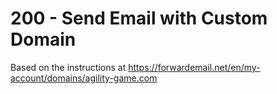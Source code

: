 # 200 - Send Email with Custom Domain

Based on the instructions at https://forwardemail.net/en/my-account/domains/agility-game.com

